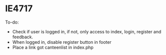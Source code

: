 # IE4717

To-do:
- Check if user is logged in, if not, only access to index, login, register and feedback.
- When logged in, disable register button in footer
- Place a link got canteenlist in index.php